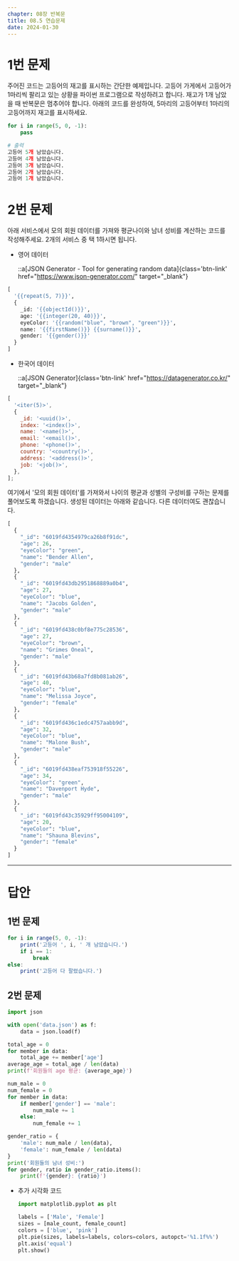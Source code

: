 ```yaml
---
chapter: 08장 반복문
title: 08.5 연습문제
date: 2024-01-30
---
```


# 1번 문제

주어진 코드는 고등어의 재고를 표시하는 간단한 예제입니다. 고등어 가게에서 고등어가 1마리씩 팔리고 있는 상황을 파이썬 프로그램으로 작성하려고 합니다. 재고가 1개 남았을 때 반복문은 멈추어야 합니다. 아래의 코드를 완성하여, 5마리의 고등어부터 1마리의 고등어까지 재고를 표시하세요.

```python
for i in range(5, 0, -1):
    pass
```

```python
# 출력
고등어 5개 남았습니다.
고등어 4개 남았습니다.
고등어 3개 남았습니다.
고등어 2개 남았습니다.
고등어 1개 남았습니다.
```

# 2번 문제

아래 서비스에서 모의 회원 데이터를 가져와 평균나이와 남녀 성비를 계산하는 코드를 작성해주세요. 2개의 서비스 중 택 1하시면 됩니다.

- 영어 데이터

  ::a[JSON Generator - Tool for generating random data]{class='btn-link' href="https://www.json-generator.com/" target="\_blank"}

```python
[
  '{{repeat(5, 7)}}',
  {
    _id: '{{objectId()}}',
    age: '{{integer(20, 40)}}',
    eyeColor: '{{random("blue", "brown", "green")}}',
    name: '{{firstName()}} {{surname()}}',
    gender: '{{gender()}}'
  }
]
```

- 한국어 데이터

  ::a[JSON Generator]{class='btn-link' href="https://datagenerator.co.kr/" target="\_blank"}

```jsx
[
  '<iter(5)>',
  {
    _id: '<uuid()>',
    index: '<index()>',
    name: '<name()>',
    email: '<email()>',
    phone: '<phone()>',
    country: '<country()>',
    address: '<address()>',
    job: '<job()>',
  },
];
```

여기에서 '모의 회원 데이터'를 가져와서 나이의 평균과 성별의 구성비를 구하는 문제를 풀어보도록 하겠습니다. 생성된 데이터는 아래와 같습니다. 다른 데이터여도 괜찮습니다.

```python
[
  {
    "_id": "6019fd4354979ca26b8f91dc",
    "age": 26,
    "eyeColor": "green",
    "name": "Bender Allen",
    "gender": "male"
  },
  {
    "_id": "6019fd43db2951868889a0b4",
    "age": 27,
    "eyeColor": "blue",
    "name": "Jacobs Golden",
    "gender": "male"
  },
  {
    "_id": "6019fd438c0bf8e775c28536",
    "age": 27,
    "eyeColor": "brown",
    "name": "Grimes Oneal",
    "gender": "male"
  },
  {
    "_id": "6019fd43b68a7fd8b081ab26",
    "age": 40,
    "eyeColor": "blue",
    "name": "Melissa Joyce",
    "gender": "female"
  },
  {
    "_id": "6019fd436c1edc4757aabb9d",
    "age": 32,
    "eyeColor": "blue",
    "name": "Malone Bush",
    "gender": "male"
  },
  {
    "_id": "6019fd438eaf753918f55226",
    "age": 34,
    "eyeColor": "green",
    "name": "Davenport Hyde",
    "gender": "male"
  },
  {
    "_id": "6019fd43c35929ff95004109",
    "age": 20,
    "eyeColor": "blue",
    "name": "Shauna Blevins",
    "gender": "female"
  }
]
```

---

# 답안

## 1번 문제

```jsx
for i in range(5, 0, -1):
    print('고등어 ', i, ' 개 남았습니다.')
    if i == 1:
        break
else:
    print('고등어 다 팔렸습니다.')
```

## 2번 문제

```python
import json

with open('data.json') as f:
    data = json.load(f)

total_age = 0
for member in data:
    total_age += member['age']
average_age = total_age / len(data)
print(f'회원들의 age 평균: {average_age}')
```

```python
num_male = 0
num_female = 0
for member in data:
    if member['gender'] == 'male':
        num_male += 1
    else:
        num_female += 1

gender_ratio = {
    'male': num_male / len(data),
    'female': num_female / len(data)
}
print('회원들의 남녀 성비:')
for gender, ratio in gender_ratio.items():
    print(f'{gender}: {ratio}')
```

- 추가 시각화 코드

  ```python
  import matplotlib.pyplot as plt

  labels = ['Male', 'Female']
  sizes = [male_count, female_count]
  colors = ['blue', 'pink']
  plt.pie(sizes, labels=labels, colors=colors, autopct='%1.1f%%')
  plt.axis('equal')
  plt.show()
  ```
